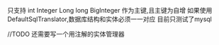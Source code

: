 只支持 int Integer Long long BigInteger 作为主键,且主键为自增
如果使用DefaultSqlTranslator,数据库结构和实体必须一一对应
目前只测试了mysql

//TODO 还需要写一个用注解的实体管理器
